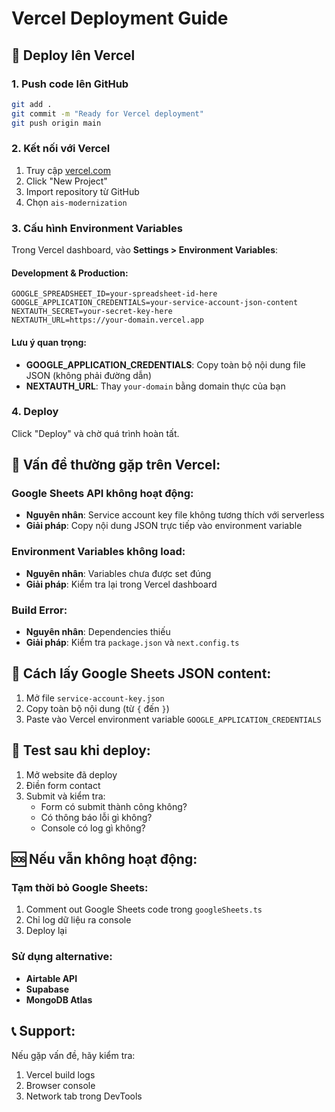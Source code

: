 # Vercel Deployment Guide

## 🚀 Deploy lên Vercel

### 1. **Push code lên GitHub**
```bash
git add .
git commit -m "Ready for Vercel deployment"
git push origin main
```

### 2. **Kết nối với Vercel**
1. Truy cập [vercel.com](https://vercel.com)
2. Click "New Project"
3. Import repository từ GitHub
4. Chọn `ais-modernization`

### 3. **Cấu hình Environment Variables**
Trong Vercel dashboard, vào **Settings > Environment Variables**:

#### **Development & Production:**
```
GOOGLE_SPREADSHEET_ID=your-spreadsheet-id-here
GOOGLE_APPLICATION_CREDENTIALS=your-service-account-json-content
NEXTAUTH_SECRET=your-secret-key-here
NEXTAUTH_URL=https://your-domain.vercel.app
```

#### **Lưu ý quan trọng:**
- **GOOGLE_APPLICATION_CREDENTIALS**: Copy toàn bộ nội dung file JSON (không phải đường dẫn)
- **NEXTAUTH_URL**: Thay `your-domain` bằng domain thực của bạn

### 4. **Deploy**
Click "Deploy" và chờ quá trình hoàn tất.

## 🔧 **Vấn đề thường gặp trên Vercel:**

### **Google Sheets API không hoạt động:**
- **Nguyên nhân**: Service account key file không tương thích với serverless
- **Giải pháp**: Copy nội dung JSON trực tiếp vào environment variable

### **Environment Variables không load:**
- **Nguyên nhân**: Variables chưa được set đúng
- **Giải pháp**: Kiểm tra lại trong Vercel dashboard

### **Build Error:**
- **Nguyên nhân**: Dependencies thiếu
- **Giải pháp**: Kiểm tra `package.json` và `next.config.ts`

## 📝 **Cách lấy Google Sheets JSON content:**

1. Mở file `service-account-key.json`
2. Copy toàn bộ nội dung (từ `{` đến `}`)
3. Paste vào Vercel environment variable `GOOGLE_APPLICATION_CREDENTIALS`

## 🎯 **Test sau khi deploy:**

1. Mở website đã deploy
2. Điền form contact
3. Submit và kiểm tra:
   - Form có submit thành công không?
   - Có thông báo lỗi gì không?
   - Console có log gì không?

## 🆘 **Nếu vẫn không hoạt động:**

### **Tạm thời bỏ Google Sheets:**
1. Comment out Google Sheets code trong `googleSheets.ts`
2. Chỉ log dữ liệu ra console
3. Deploy lại

### **Sử dụng alternative:**
- **Airtable API**
- **Supabase**
- **MongoDB Atlas**

## 📞 **Support:**
Nếu gặp vấn đề, hãy kiểm tra:
1. Vercel build logs
2. Browser console
3. Network tab trong DevTools
